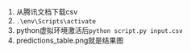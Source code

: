 1. 从腾讯文档下载csv
2. `.\env\Scripts\activate`
3. python虚拟环境激活后`python script.py input.csv`
4. predictions_table.png就是结果图
